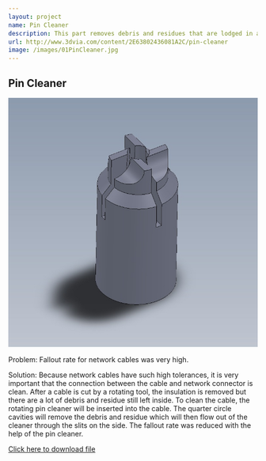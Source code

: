 ```yaml
---
layout: project
name: Pin Cleaner
description: This part removes debris and residues that are lodged in a cable after it is cut and processed...(Please click on picture for more detail)
url: http://www.3dvia.com/content/2E63802436081A2C/pin-cleaner
image: /images/01PinCleaner.jpg
---
```

Pin Cleaner
-----------

<img class="image fit" src="/images/01PinCleaner.jpg">

Problem: Fallout rate for network cables was very high.

Solution: Because network cables have such high tolerances, it is very important
that the connection between the cable and network connector is clean. After a
cable is cut by a rotating tool, the insulation is removed but there are a lot
of debris and residue still left inside. To clean the cable, the rotating pin
cleaner will be inserted into the cable. The quarter circle cavities will remove
the debris and residue which will then flow out of the cleaner through the slits
on the side. The fallout rate was reduced with the help of the pin cleaner.

[Click here to download file](http://www.3dvia.com/content/2E63802436081A2C/pin-cleaner)
